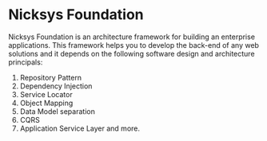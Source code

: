 Nicksys Foundation
==========

Nicksys Foundation is an architecture framework for building an enterprise applications. 
This framework helps you to develop the back-end of any web solutions and it depends on the following software design and architecture principals:
1. Repository Pattern
2. Dependency Injection
3. Service Locator
4. Object Mapping
5. Data Model separation
6. CQRS
7. Application Service Layer
and more.


